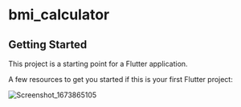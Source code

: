 # bmi_calculator


## Getting Started

This project is a starting point for a Flutter application.

A few resources to get you started if this is your first Flutter project:

![Screenshot_1673865105](https://user-images.githubusercontent.com/105209903/212657527-7bacb655-c149-40ec-b3f8-eead770f2756.png)

